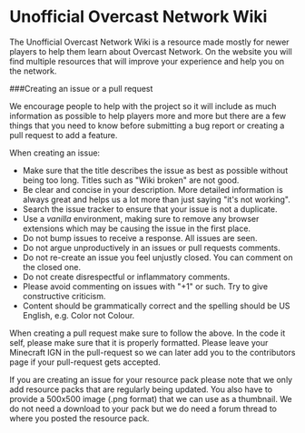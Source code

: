 Unofficial Overcast Network Wiki
=====
The Unofficial Overcast Network Wiki is a resource made mostly for newer players to help them learn about Overcast Network. On the website you will find multiple resources that will improve your experience and help you on the network.

###Creating an issue or a pull request

We encourage people to help with the project so it will include as much information as possible to help players more and more but there are a few things that you need to know before submitting a bug report or creating a pull request to add a feature.

When creating an issue:

* Make sure that the title describes the issue as best as possible without being too long. Titles such as "Wiki broken" are not good.
* Be clear and concise in your description. More detailed information is always great and helps us a lot more than just saying "it's not working".
* Search the issue tracker to ensure that your issue is not a duplicate.
* Use a *vanilla* environment, making sure to remove any browser extensions which may be causing the issue in the first place.
* Do not bump issues to receive a response. All issues are seen.
* Do not argue unproductively in an issues or pull requests comments.
* Do not re-create an issue you feel unjustly closed. You can comment on the closed one.
* Do not create disrespectful or inflammatory comments.
* Please avoid commenting on issues with "+1" or such. Try to give constructive criticism.
* Content should be grammatically correct and the spelling should be US English, e.g. Color not Colour.

When creating a pull request make sure to follow the above. In the code it self, please make sure that it is properly formatted. Please leave your Minecraft IGN in the pull-request so we can later add you to the contributors page if your pull-request gets accepted.

If you are creating an issue for your resource pack please note that we only add resource packs that are regularly being updated. You also have to provide a 500x500 image (.png format) that we can use as a thumbnail. We do not need a download to your pack but we do need a forum thread to where you posted the resource pack.

